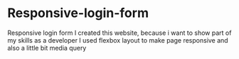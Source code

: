 # Responsive-login-form
Responsive login form 
I created this website, because i want to show part of my skills as a developer
I used flexbox layout to make page responsive and also a little bit media query
